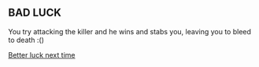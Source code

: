 ## BAD LUCK

You try attacking the killer and he wins and stabs you, leaving you to bleed to death :()

[Better luck next time](Start.md)
